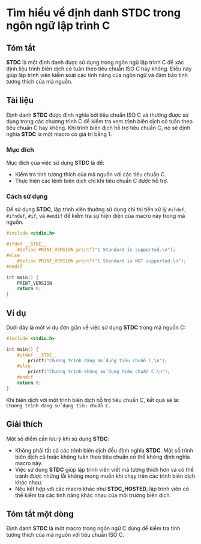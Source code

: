 <!--
Meta Description: # Tìm hiểu về định danh __STDC__ trong ngôn ngữ lập trình C ## Tóm tắt __STDC__ là một định danh được sử dụng trong ngôn ngữ lập trình C để xác định l...
Meta Keywords: trình, __stdc__, dụng, tiêu, chuẩn
-->

# Tìm hiểu về định danh __STDC__ trong ngôn ngữ lập trình C

## Tóm tắt
__STDC__ là một định danh được sử dụng trong ngôn ngữ lập trình C để xác định liệu trình biên dịch có tuân theo tiêu chuẩn ISO C hay không. Điều này giúp lập trình viên kiểm soát các tính năng của ngôn ngữ và đảm bảo tính tương thích của mã nguồn.

## Tài liệu
Định danh __STDC__ được định nghĩa bởi tiêu chuẩn ISO C và thường được sử dụng trong các chương trình C để kiểm tra xem trình biên dịch có tuân theo tiêu chuẩn C hay không. Khi trình biên dịch hỗ trợ tiêu chuẩn C, nó sẽ định nghĩa __STDC__ là một macro có giá trị bằng 1.

### Mục đích
Mục đích của việc sử dụng __STDC__ là để:
- Kiểm tra tính tương thích của mã nguồn với các tiêu chuẩn C.
- Thực hiện các lệnh biên dịch chỉ khi tiêu chuẩn C được hỗ trợ.

### Cách sử dụng
Để sử dụng __STDC__, lập trình viên thường sử dụng chỉ thị tiền xử lý `#ifdef`, `#ifndef`, `#if`, và `#endif` để kiểm tra sự hiện diện của macro này trong mã nguồn. 

```c
#include <stdio.h>

#ifdef __STDC__
    #define PRINT_VERSION printf("C Standard is supported.\n");
#else
    #define PRINT_VERSION printf("C Standard is NOT supported.\n");
#endif

int main() {
    PRINT_VERSION
    return 0;
}
```

## Ví dụ
Dưới đây là một ví dụ đơn giản về việc sử dụng __STDC__ trong mã nguồn C:

```c
#include <stdio.h>

int main() {
    #ifdef __STDC__
        printf("Chương trình đang sử dụng tiêu chuẩn C.\n");
    #else
        printf("Chương trình không sử dụng tiêu chuẩn C.\n");
    #endif
    return 0;
}
```

Khi biên dịch với một trình biên dịch hỗ trợ tiêu chuẩn C, kết quả sẽ là: `Chương trình đang sử dụng tiêu chuẩn C.`

## Giải thích
Một số điểm cần lưu ý khi sử dụng __STDC__:
- Không phải tất cả các trình biên dịch đều định nghĩa __STDC__. Một số trình biên dịch cũ hoặc không tuân theo tiêu chuẩn có thể không định nghĩa macro này.
- Việc sử dụng __STDC__ giúp lập trình viên viết mã tương thích hơn và có thể tránh được những lỗi không mong muốn khi chạy trên các trình biên dịch khác nhau.
- Nếu kết hợp với các macro khác như __STDC_HOSTED__, lập trình viên có thể kiểm tra các tính năng khác nhau của môi trường biên dịch.

## Tóm tắt một dòng
Định danh __STDC__ là một macro trong ngôn ngữ C dùng để kiểm tra tính tương thích của mã nguồn với tiêu chuẩn ISO C.